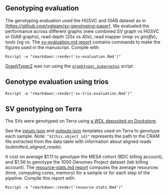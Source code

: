 ## Genotyping evaluation

The genotyping evaluation used the HGSVC and GIAB dataset as in [https://github.com/vgteam/sv-genotyping-paper]. 
We evaluated the performance across different graphs (new combined SV graph vs HGSVC or GIAB graphs), read depth (20x vs 40x), read mapper (*map* vs *giraffe*), tools (vg vs.
The [sv-evaluation.md report](sv-evaluation.md) contains commands to make the figures used in the manuscript.
Compile with:

```
Rscript -e "rmarkdown::render('sv-evaluation.Rmd')"
```

[GraphTyper2](https://github.com/DecodeGenetics/graphtyper) was run using the [`graphtyper_kubernetes`](graphtyper_kubernetes) script.

## Genotype evaluation using trios

```
Rscript -e "rmarkdown::render('sv-trio-evaluation.Rmd')"
```


## SV genotyping on Terra

The SVs were genotyped on Terra using [a WDL deposited on Dockstore](https://dockstore.org/workflows/github.com/vgteam/vg_wdl/vg_mapgaffe_call_sv_cram:sv-giraffe-paper?tab=info).

See the [inputs.json](inputs.json) and [outputs.json](outputs.json) templates used on Terra to genotype each sample. 
Note: `"${this.object_id}"` represents the path to the CRAM file extracted from the data table with information about aligned reads (*submitted_aligned_reads*).

It cost on average $1.11 to genotype the MESA cohort (BDC billing account), and $1.56 to genotype the 1000 Genomes Project dataset (lab billing account).
The [resource-stats.md report](resource-stats.md) computes the average resources (time, computing cores, memory) for a sample or for each step of the pipeline.
Compile this report with:

```
Rscript -e "rmarkdown::render('resource-stats.Rmd')"
```
